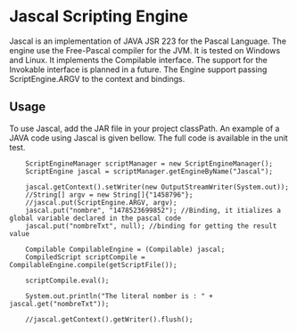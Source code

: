 Jascal Scripting Engine
========================

Jascal is an implementation of JAVA JSR 223 for the Pascal Language.
The engine use the Free-Pascal compiler for the JVM. It is tested on Windows and Linux.
It implements the Compilable interface. The support for the Invokable interface is planned in a future.
The Engine support passing ScriptEngine.ARGV to the context and bindings.

Usage
-------

To use Jascal, add the JAR file in your project classPath. An example of a JAVA code using Jascal is given bellow. The full code is available in the unit test.

        ScriptEngineManager scriptManager = new ScriptEngineManager();
        ScriptEngine jascal = scriptManager.getEngineByName("Jascal");

        jascal.getContext().setWriter(new OutputStreamWriter(System.out));
        //String[] argv = new String[]{"1458796"};
        //jascal.put(ScriptEngine.ARGV, argv);
        jascal.put("nombre", "1478523699852"); //Binding, it itializes a global variable declared in the pascal code
        jascal.put("nombreTxt", null); //binding for getting the result value

        Compilable CompilableEngine = (Compilable) jascal;
        CompiledScript scriptCompile = CompilableEngine.compile(getScriptFile());

        scriptCompile.eval();
        
        System.out.println("The literal nomber is : " + jascal.get("nombreTxt"));

        //jascal.getContext().getWriter().flush();
